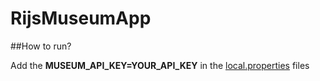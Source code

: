 # RijsMuseumApp

##How to run?

Add the **MUSEUM_API_KEY=YOUR_API_KEY** in the [local.properties](local.properties) files